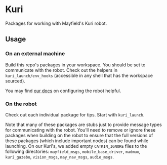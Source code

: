 # Kuri

Packages for working with Mayfield's Kuri robot.

## Usage

### On an external machine

Build this repo's packages in your workspace. You should be set to communicate with the robot. Check out the helpers in `kuri_launch/env_hooks` (accessible in any shell that has the workspace sourced).

You may find [our docs](https://github.com/hcrlab/wiki/wiki/Robots:-Kuri:-Usage) on configuring the robot helpful.

### On the robot

Check out each individual package for tips. Start with `kuri_launch`.

Note that many of these packages are stubs just to provide message types for communicating with the robot. You'll need to remove or ignore these packages when building on the robot to ensure that the full versions of these packages (which include important nodes) can be found while launching. On our Kuri's, we added empty `CATKIN_IGNORE` files to the following directories: `mayfield_msgs`, `mobile_base_driver`, `madmux`, `kuri_gazebo`, `vision_msgs`, `may_nav_msgs`, `audio_msgs`.
